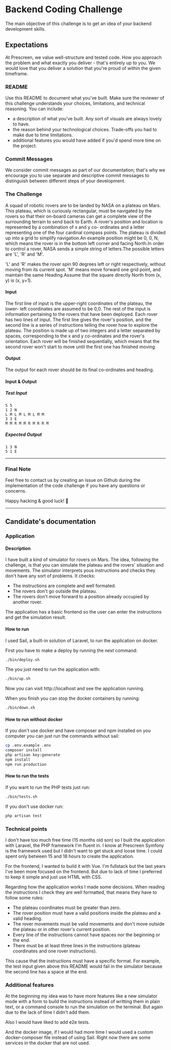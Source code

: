 # Backend Coding Challenge
The main objective of this challenge is to get an idea of your backend development skills.

## Expectations
At Prescreen, we value well-structure and tested code. How you approach the problem and what exactly you deliver - that's entirely up to you. We would love that you deliver a solution that you're proud of within the given timeframe.

### README
Use this README to document what you've built.
Make sure the reviewer of this challenge understands your choices, limitations, and technical reasoning. You can include:
- a description of what you've built. Any sort of visuals are always lovely to have.
- the reason behind your technological choices. Trade-offs you had to make due to time limitations.
- additional features you would have added if you'd spend more time on the project.

### Commit Messages
We consider commit messages as part of our documentation; that's why we encourage you to use separate and descriptive commit messages to distinguish between different steps of your development.

### The Challenge
A squad of robotic rovers are to be landed by NASA on a plateau on Mars. This plateau, which is curiously rectangular, must be navigated by the rovers so that their on-board cameras can get a complete view of the surrounding terrain to send back to Earth. A rover's position and location is represented by a combination of x and y co- ordinates and a letter representing one of the four cardinal compass points. The plateau is divided up into a grid to simplify navigation.An example position might be 0, 0, N, which means the rover is in the bottom left corner and facing North.In order to control a rover, NASA sends a simple string of letters.The possible letters are 'L', 'R' and 'M'.

'L' and 'R' makes the rover spin 90 degrees left or right respectively, without moving from its current spot.
'M' means move forward one grid point, and maintain the same Heading.Assume that the square directly North from (x, y) is (x, y+1).

#### Input
The first line of input is the upper-right coordinates of the plateau, the lower- left coordinates are assumed to be 0,0.
The rest of the input is information pertaining to the rovers that have been deployed. Each rover has two lines of input. The first line gives the rover's position, and the second line is a series of instructions telling the rover how to explore the plateau. The position is made up of two integers and a letter separated by spaces, corresponding to the x and y co-ordinates and the rover's orientation. Each rover will be finished sequentially, which means that the second rover won't start to move until the first one has finished moving.

#### Output
The output for each rover should be its final co-ordinates and heading.

#### Input & Output 
##### Test Input
```
5 5
1 2 N 
L M L M L M L M M
3 3 E
M M R M M R M R R M
```

##### Expected Output
```
1 3 N
5 1 E
```

---

### Final Note

Feel free to contact us by creating an issue on Github during the implementation of the code challenge if you have any questions or concerns.

Happy hacking & good luck! 🚀

---

## Candidate's documentation

### Application

#### Description

I have built a kind of simulator for rovers on Mars. The idea, following the challenge, is that you can simulate the plateau and the rovers' situation and movements. The simulator interprets yous instructions and checks they don't have any sort of problems. It checks:

* The instructions are complete and well formated.
* The rovers don't go outside the plateau.
* The rovers don't move forward to a position already occupied by another rover.

The application has a basic frontend so the user can enter the instructions and get the simulation result.

#### How to run

I used Sail, a built-in solution of Laravel, to run the application on docker.

First you have to make a deploy by running the next command:

```bash
./bin/deploy.sh
```

The you just need to run the application with:

```bash
./bin/up.sh
```

Now you can visit http://localhost and see the application running.

When you finish you can stop the docker containers by running:

```bash
./bin/down.sh
```

#### How to run without docker

If you don't use docker and have composer and npm installed on you computer you can just run the commands without sail:

```bash
cp .env.example .env
composer install
php artisan key:generate
npm install
npm run production
```

#### How to run the tests

If you want to run the PHP tests just run:

```bash
./bin/tests.sh
```

If you don't use docker run:

```bash
php artisan test
```

### Technical points

I don't have too much free time (15 months old son) so I built the application with Laravel, the PHP framework I'm fluent in. I know at Prescreen Symfony is the framework used but I didn't want to get stuck and loose time. I could spent only between 15 and 18 hours to create the application.

For the frontend, I wanted to build it with Vue. I'm fullstack but the last years I've been more focused on the frontend. But due to lack of time I preferred to keep it simple and just use HTML with CSS.

Regarding how the application works I made some decisions. When reading the instructions I check they are well formatted, that means they have to follow some rules:

* The plateau coordinates must be greater than zero.
* The rover position must have a valid positions inside the plateau and a valid heading.
* The rover movements must be valid movements and don't move outside the plateau or in other rover's current position.
* Every line of the instructions cannot have spaces nor the beginning or the end.
* There must be at least three lines in the instructions (plateau coordinates and one rover instructions).

This cause that the instructions must have a specific format. For example, the test input given above this README would fail in the simulator because the second line has a space at the end.

### Additional features

At the beginning my idea was to have more features like a new simulator mode with a form to build the instructions instead of writting them in plain text, or a command console to run the simulation on the terminal. But again due to the lack of time I didn't add them.

Also I would have liked to add e2e tests.

And the docker image, if I would had more time I would used a custom docker-composer file instead of using Sail. Right now there are some services in the docker that are not used.
